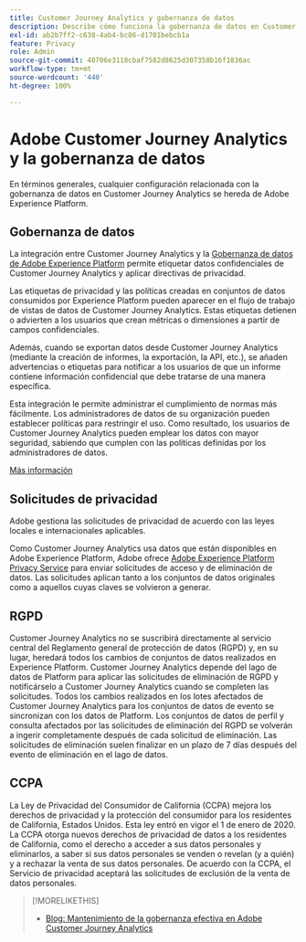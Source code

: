 ```yaml
---
title: Customer Journey Analytics y gobernanza de datos
description: Describe cómo funciona la gobernanza de datos en Customer Journey Analytics.
exl-id: ab2b7ff2-c638-4ab4-bc86-d1701bebcb1a
feature: Privacy
role: Admin
source-git-commit: 40706e3118cbaf7582d8625d307358b16f1836ac
workflow-type: tm+mt
source-wordcount: '440'
ht-degree: 100%

---
```


# Adobe Customer Journey Analytics y la gobernanza de datos

En términos generales, cualquier configuración relacionada con la gobernanza de datos en Customer Journey Analytics se hereda de Adobe Experience Platform.

## Gobernanza de datos

La integración entre Customer Journey Analytics y la [Gobernanza de datos de Adobe Experience Platform](https://experienceleague.adobe.com/docs/experience-platform/data-governance/home.html?lang=es) permite etiquetar datos confidenciales de Customer Journey Analytics y aplicar directivas de privacidad.

Las etiquetas de privacidad y las políticas creadas en conjuntos de datos consumidos por Experience Platform pueden aparecer en el flujo de trabajo de vistas de datos de Customer Journey Analytics. Estas etiquetas detienen o advierten a los usuarios que crean métricas o dimensiones a partir de campos confidenciales.

Además, cuando se exportan datos desde Customer Journey Analytics (mediante la creación de informes, la exportación, la API, etc.), se añaden advertencias o etiquetas para notificar a los usuarios de que un informe contiene información confidencial que debe tratarse de una manera específica.

Esta integración le permite administrar el cumplimiento de normas más fácilmente. Los administradores de datos de su organización pueden establecer políticas para restringir el uso. Como resultado, los usuarios de Customer Journey Analytics pueden emplear los datos con mayor seguridad, sabiendo que cumplen con las políticas definidas por los administradores de datos.

[Más información](/help/data-views/data-governance.md)

## Solicitudes de privacidad

Adobe gestiona las solicitudes de privacidad de acuerdo con las leyes locales e internacionales aplicables.

Como Customer Journey Analytics usa datos que están disponibles en Adobe Experience Platform, Adobe ofrece [Adobe Experience Platform Privacy Service](https://experienceleague.adobe.com/docs/experience-platform/privacy/home.html?lang=es) para enviar solicitudes de acceso y de eliminación de datos. Las solicitudes aplican tanto a los conjuntos de datos originales como a aquellos cuyas claves se volvieron a generar.

## RGPD

Customer Journey Analytics no se suscribirá directamente al servicio central del Reglamento general de protección de datos (RGPD) y, en su lugar, heredará todos los cambios de conjuntos de datos realizados en Experience Platform. Customer Journey Analytics depende del lago de datos de Platform para aplicar las solicitudes de eliminación de RGPD y notificárselo a Customer Journey Analytics cuando se completen las solicitudes. Todos los cambios realizados en los lotes afectados de Customer Journey Analytics para los conjuntos de datos de evento se sincronizan con los datos de Platform. Los conjuntos de datos de perfil y consulta afectados por las solicitudes de eliminación del RGPD se volverán a ingerir completamente después de cada solicitud de eliminación. Las solicitudes de eliminación suelen finalizar en un plazo de 7 días después del evento de eliminación en el lago de datos.

## CCPA

La Ley de Privacidad del Consumidor de California (CCPA) mejora los derechos de privacidad y la protección del consumidor para los residentes de California, Estados Unidos. Esta ley entró en vigor el 1 de enero de 2020.
La CCPA otorga nuevos derechos de privacidad de datos a los residentes de California, como el derecho a acceder a sus datos personales y eliminarlos, a saber si sus datos personales se venden o revelan (y a quién) y a rechazar la venta de sus datos personales.
De acuerdo con la CCPA, el Servicio de privacidad aceptará las solicitudes de exclusión de la venta de datos personales.

>[!MORELIKETHIS]
>
>* [Blog: Mantenimiento de la gobernanza efectiva en Adobe Customer Journey Analytics](https://experienceleaguecommunities.adobe.com/t5/adobe-analytics-blogs/bg-p/adobe-analytics-blogs/page/4)
